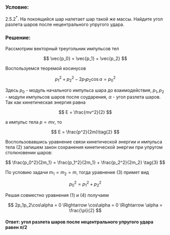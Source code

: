 ###  Условие:

$2.5.2^*.$ На покоящийся шар налетает шар такой же массы. Найдите угол разлета шаров после нецентрального упругого удара.

###  Решение:

Рассмотрим векторный треугольник импульсов тел

$$
\vec{p_0} = \vec{p_1} + \vec{p_2}
$$

Воспользуемся теоремой косинусов

$$
p_1^2 + p_2^2 - 2p_1p_2\cos\alpha = p_0^2\tag{1}
$$

Здесь $p_0$ - модуль начального импульса шара до взаимодействия, $p_1, p_2$ - модули импульсов шаров после соударения, $\alpha$ - угол разлета шаров. Так как кинетическая энергия равна

$$
E = \frac{mv^2}{2}
$$

а импульс тела $p = mv$, то

$$
E = \frac{p^2}{2m}\tag{2}
$$

Воспользовавшись уравнение связи кинетической энергии и импульса тела $(2)$ запишем закон сохранения кинетической энергии при упругом столкновении шаров:

$$
\frac{p_0^2}{2m_1} = \frac{p_1^2}{2m_1} + \frac{p_2^2}{2m_2} \tag{3}
$$

По условию задачи $m_1 = m_2 = m$, тогда уравнение $(3)$ примет вид

$$
p_0^2 = p_1^2 + p_2^2\tag{4}
$$

Решая совместно уравнения $(1)$ и $(4)$ получаем

$$
2p_1p_2\cos\alpha = 0 \Rightarrow \cos\alpha = 0 \Rightarrow \alpha = \frac{\pi}{2}
$$

#### Ответ: угол разлета шаров после нецентрального упругого удара равен $\pi/2$